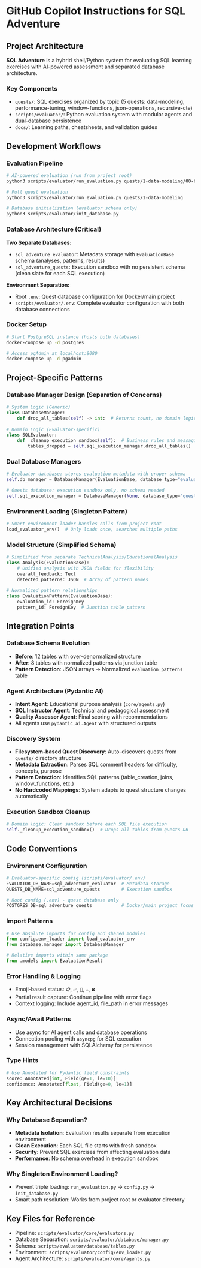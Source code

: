 # GitHub Copilot Instructions for SQL Adventure

## Project Architecture

**SQL Adventure** is a hybrid shell/Python system for evaluating SQL learning exercises with AI-powered assessment and separated database architecture.

### Key Components
- `quests/`: SQL exercises organized by topic (5 quests: data-modeling, performance-tuning, window-functions, json-operations, recursive-cte)
- `scripts/evaluator/`: Python evaluation system with modular agents and dual-database persistence
- `docs/`: Learning paths, cheatsheets, and validation guides

## Development Workflows

### Evaluation Pipeline
```bash
# AI-powered evaluation (run from project root)
python3 scripts/evaluator/run_evaluation.py quests/1-data-modeling/00-basic-concepts/01-basic-table-creation.sql

# Full quest evaluation
python3 scripts/evaluator/run_evaluation.py quests/1-data-modeling

# Database initialization (evaluator schema only)
python3 scripts/evaluator/init_database.py
```

### Database Architecture (Critical)
**Two Separate Databases:**
- `sql_adventure_evaluator`: Metadata storage with `EvaluationBase` schema (analyses, patterns, results)
- `sql_adventure_quests`: Execution sandbox with no persistent schema (clean slate for each SQL execution)

**Environment Separation:**
- Root `.env`: Quest database configuration for Docker/main project
- `scripts/evaluator/.env`: Complete evaluator configuration with both database connections

### Docker Setup
```bash
# Start PostgreSQL instance (hosts both databases)
docker-compose up -d postgres

# Access pgAdmin at localhost:8080
docker-compose up -d pgadmin
```

## Project-Specific Patterns

### Database Manager Design (Separation of Concerns)
```python
# System Logic (Generic)
class DatabaseManager:
    def drop_all_tables(self) -> int:  # Returns count, no domain logic
        
# Domain Logic (Evaluator-specific)  
class SQLEvaluator:
    def _cleanup_execution_sandbox(self):  # Business rules and messaging
        tables_dropped = self.sql_execution_manager.drop_all_tables()
```

### Dual Database Managers
```python
# Evaluator database: stores evaluation metadata with proper schema
self.db_manager = DatabaseManager(EvaluationBase, database_type="evaluator")

# Quests database: execution sandbox only, no schema needed
self.sql_execution_manager = DatabaseManager(None, database_type="quests")
```

### Environment Loading (Singleton Pattern)
```python
# Smart environment loader handles calls from project root
load_evaluator_env()  # Only loads once, searches multiple paths
```

### Model Structure (Simplified Schema)
```python
# Simplified from separate TechnicalAnalysis/EducationalAnalysis
class Analysis(EvaluationBase):
    # Unified analysis with JSON fields for flexibility
    overall_feedback: Text
    detected_patterns: JSON  # Array of pattern names
    
# Normalized pattern relationships
class EvaluationPattern(EvaluationBase):
    evaluation_id: ForeignKey
    pattern_id: ForeignKey  # Junction table pattern
```

## Integration Points

### Database Schema Evolution
- **Before**: 12 tables with over-denormalized structure
- **After**: 8 tables with normalized patterns via junction table
- **Pattern Detection**: JSON arrays → Normalized `evaluation_patterns` table

### Agent Architecture (Pydantic AI)
- **Intent Agent**: Educational purpose analysis (`core/agents.py`)
- **SQL Instructor Agent**: Technical and pedagogical assessment  
- **Quality Assessor Agent**: Final scoring with recommendations
- All agents use `pydantic_ai.Agent` with structured outputs

### Discovery System
- **Filesystem-based Quest Discovery**: Auto-discovers quests from `quests/` directory structure
- **Metadata Extraction**: Parses SQL comment headers for difficulty, concepts, purpose
- **Pattern Detection**: Identifies SQL patterns (table_creation, joins, window_functions, etc.)
- **No Hardcoded Mappings**: System adapts to quest structure changes automatically

### Execution Sandbox Cleanup
```python
# Domain logic: Clean sandbox before each SQL file execution
self._cleanup_execution_sandbox()  # Drops all tables from quests DB
```

## Code Conventions

### Environment Configuration
```python
# Evaluator-specific config (scripts/evaluator/.env)
EVALUATOR_DB_NAME=sql_adventure_evaluator  # Metadata storage
QUESTS_DB_NAME=sql_adventure_quests        # Execution sandbox

# Root config (.env) - quest database only
POSTGRES_DB=sql_adventure_quests           # Docker/main project focus
```

### Import Patterns
```python
# Use absolute imports for config and shared modules
from config.env_loader import load_evaluator_env
from database.manager import DatabaseManager

# Relative imports within same package
from .models import EvaluationResult
```

### Error Handling & Logging
- Emoji-based status: `📋`, `✅`, `🧹`, `⚠️`, `❌` 
- Partial result capture: Continue pipeline with error flags
- Context logging: Include agent_id, file_path in error messages

### Async/Await Patterns
- Use async for AI agent calls and database operations
- Connection pooling with `asyncpg` for SQL execution
- Session management with SQLAlchemy for persistence

### Type Hints
```python
# Use Annotated for Pydantic field constraints
score: Annotated[int, Field(ge=1, le=10)]
confidence: Annotated[float, Field(ge=0, le=1)]
```

## Key Architectural Decisions

### Why Database Separation?
- **Metadata Isolation**: Evaluation results separate from execution environment
- **Clean Execution**: Each SQL file starts with fresh sandbox
- **Security**: Prevent SQL exercises from affecting evaluation data
- **Performance**: No schema overhead in execution sandbox

### Why Singleton Environment Loading?
- Prevent triple loading: `run_evaluation.py` → `config.py` → `init_database.py`
- Smart path resolution: Works from project root or evaluator directory

## Key Files for Reference
- Pipeline: `scripts/evaluator/core/evaluators.py`
- Database Separation: `scripts/evaluator/database/manager.py`
- Schema: `scripts/evaluator/database/tables.py`
- Environment: `scripts/evaluator/config/env_loader.py`
- Agent Architecture: `scripts/evaluator/core/agents.py`
